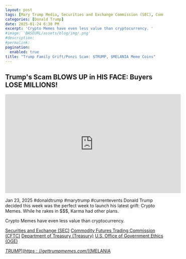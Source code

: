 ```yaml
---
layout: post
tags: [Mary Trump Media, Securities and Exchange Commission (SEC), Commodity Futures Trading Commission (CFTC), Department of Treasury (Treasury), U.S. Office of Government Ethics (OGE), cryptocurrency, $TRUMP, $MELANIA, Elon Musk, dogecoin, meme coin, grift, ponzi scheme, politics]
categories: [Donald Trump]
date: 2025-01-24 6:30 PM
excerpt: 'Crypto Memes have even less value than cryptocurrency. '
#image: 'BASEURL/assets/blog/img/.png'
#description:
#permalink:
pagination: 
  enabled: true
title: "Trump Family Grift/Ponzi Scam: $TRUMP, $MELANIA Meme Coins"
---
```



## Trump's Scam BLOWS UP in HIS FACE: Buyers LOSE MILLIONS!

<iframe width="560" height="315" src="https://www.youtube.com/embed/wKbcqAbCHuU?si=z0UI1yHPjGWNXXUf" title="YouTube video player" frameborder="0" allow="accelerometer; autoplay; clipboard-write; encrypted-media; gyroscope; picture-in-picture; web-share" referrerpolicy="strict-origin-when-cross-origin" allowfullscreen></iframe>

Jan 23, 2025  #donaldtrump #marytrump #currentevents
Donald Trump decided this week was the perfect week to launch his latest grift: Crypto Memes. While he rakes in $$$, Karma had other plans. 

Crypto Memes have even less value than cryptocurrency. 

[Securities and Exchange (SEC)](https://www.sec.gov/)
[Commodity Futures Trading Commission (CFTC)](https://www.cftc.gov/)
[Department of Treasury (Treasury)](https://home.treasury.gov/)
[U.S. Office of Government Ethics (OGE)](https://www.oge.gov/)

[$TRUMP](https://gettrumpmemes.com/)
[$MELANIA](https://melaniameme.com/)
